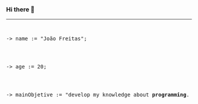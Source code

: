 ### Hi there 👋
<hr>
<div>
  <pre>
  <p>-> name := "João Freitas";</p>
  <p>-> age := 20;</p>
  <p>-> mainObjetive := "develop my knowledge about <b>programming</b>. 👨‍💻"</p>
  </pre>
</div>


